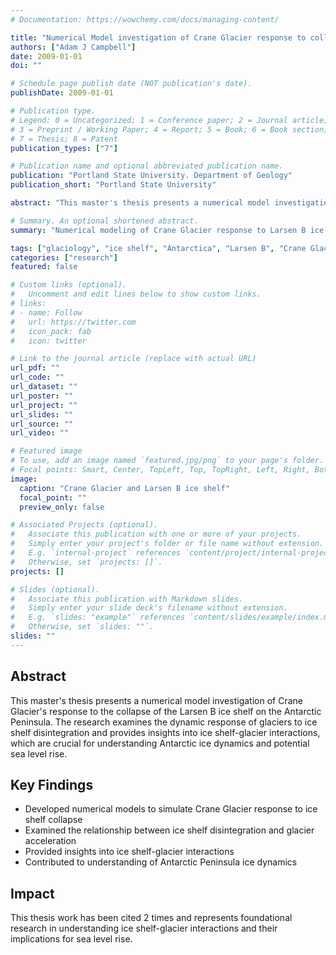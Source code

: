 ```yaml
---
# Documentation: https://wowchemy.com/docs/managing-content/

title: "Numerical Model investigation of Crane Glacier response to collapse of the Larsen B ice shelf, Antarctic Peninsula"
authors: ["Adam J Campbell"]
date: 2009-01-01
doi: ""

# Schedule page publish date (NOT publication's date).
publishDate: 2009-01-01

# Publication type.
# Legend: 0 = Uncategorized; 1 = Conference paper; 2 = Journal article;
# 3 = Preprint / Working Paper; 4 = Report; 5 = Book; 6 = Book section;
# 7 = Thesis; 8 = Patent
publication_types: ["7"]

# Publication name and optional abbreviated publication name.
publication: "Portland State University. Department of Geology"
publication_short: "Portland State University"

abstract: "This master's thesis presents a numerical model investigation of Crane Glacier's response to the collapse of the Larsen B ice shelf on the Antarctic Peninsula. The research examines the dynamic response of glaciers to ice shelf disintegration and provides insights into ice shelf-glacier interactions."

# Summary. An optional shortened abstract.
summary: "Numerical modeling of Crane Glacier response to Larsen B ice shelf collapse."

tags: ["glaciology", "ice shelf", "Antarctica", "Larsen B", "Crane Glacier", "numerical modeling", "thesis"]
categories: ["research"]
featured: false

# Custom links (optional).
#   Uncomment and edit lines below to show custom links.
# links:
# - name: Follow
#   url: https://twitter.com
#   icon_pack: fab
#   icon: twitter

# Link to the journal article (replace with actual URL)
url_pdf: ""
url_code: ""
url_dataset: ""
url_poster: ""
url_project: ""
url_slides: ""
url_source: ""
url_video: ""

# Featured image
# To use, add an image named `featured.jpg/png` to your page's folder. 
# Focal points: Smart, Center, TopLeft, Top, TopRight, Left, Right, BottomLeft, Bottom, BottomRight.
image:
  caption: "Crane Glacier and Larsen B ice shelf"
  focal_point: ""
  preview_only: false

# Associated Projects (optional).
#   Associate this publication with one or more of your projects.
#   Simply enter your project's folder or file name without extension.
#   E.g. `internal-project` references `content/project/internal-project/index.md`.
#   Otherwise, set `projects: []`.
projects: []

# Slides (optional).
#   Associate this publication with Markdown slides.
#   Simply enter your slide deck's filename without extension.
#   E.g. `slides: "example"` references `content/slides/example/index.md`.
#   Otherwise, set `slides: ""`.
slides: ""
---
```


## Abstract

This master's thesis presents a numerical model investigation of Crane Glacier's response to the collapse of the Larsen B ice shelf on the Antarctic Peninsula. The research examines the dynamic response of glaciers to ice shelf disintegration and provides insights into ice shelf-glacier interactions, which are crucial for understanding Antarctic ice dynamics and potential sea level rise.

## Key Findings

- Developed numerical models to simulate Crane Glacier response to ice shelf collapse
- Examined the relationship between ice shelf disintegration and glacier acceleration
- Provided insights into ice shelf-glacier interactions
- Contributed to understanding of Antarctic Peninsula ice dynamics

## Impact

This thesis work has been cited 2 times and represents foundational research in understanding ice shelf-glacier interactions and their implications for sea level rise. 